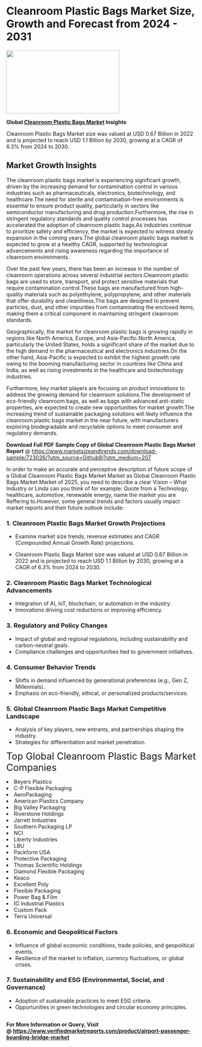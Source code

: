 <H1>Cleanroom Plastic Bags Market Size, Growth and Forecast from 2024 - 2031</H1><img class="aligncenter size-medium wp-image-584254" src="https://thirdeyenews.in/wp-content/uploads/2024/09/Global-Market-Research-300x168.jpeg" alt="" width="300" height="168" /><p><strong>Global&nbsp;<a href="https://www.marketsizeandtrends.com/download-sample/723026/?utm_source=Github8j?utm_medium=207">Cleanroom Plastic Bags Market</a> Insights</strong></p><p>Cleanroom Plastic Bags Market size was valued at USD 0.67 Billion in 2022 and is projected to reach USD 1.1 Billion by 2030, growing at a CAGR of 6.3% from 2024 to 2030.</p><p><h2>Market Growth Insights</h2> <p>The cleanroom plastic bags market is experiencing significant growth, driven by the increasing demand for contamination control in various industries such as pharmaceuticals, electronics, biotechnology, and healthcare.The need for sterile and contamination-free environments is essential to ensure product quality, particularly in sectors like semiconductor manufacturing and drug production.Furthermore, the rise in stringent regulatory standards and quality control processes has accelerated the adoption of cleanroom plastic bags.As industries continue to prioritize safety and efficiency, the market is expected to witness steady expansion in the coming years.The global cleanroom plastic bags market is expected to grow at a healthy CAGR, supported by technological advancements and rising awareness regarding the importance of cleanroom environments.</p> <p>Over the past few years, there has been an increase in the number of cleanroom operations across several industrial sectors.Cleanroom plastic bags are used to store, transport, and protect sensitive materials that require contamination control.These bags are manufactured from high-quality materials such as polyethylene, polypropylene, and other materials that offer durability and cleanliness.The bags are designed to prevent particles, dust, and other impurities from contaminating the enclosed items, making them a critical component in maintaining stringent cleanroom standards.</p> <p>Geographically, the market for cleanroom plastic bags is growing rapidly in regions like North America, Europe, and Asia-Pacific.North America, particularly the United States, holds a significant share of the market due to the high demand in the pharmaceutical and electronics industries.On the other hand, Asia-Pacific is expected to exhibit the highest growth rate owing to the booming manufacturing sector in countries like China and India, as well as rising investments in the healthcare and biotechnology industries.</p> <p>Furthermore, key market players are focusing on product innovations to address the growing demand for cleanroom solutions.The development of eco-friendly cleanroom bags, as well as bags with advanced anti-static properties, are expected to create new opportunities for market growth.The increasing trend of sustainable packaging solutions will likely influence the cleanroom plastic bags market in the near future, with manufacturers exploring biodegradable and recyclable options to meet consumer and regulatory demands.</p> <p><span class=""><strong>Download Full PDF Sample Copy of Global Cleanroom Plastic Bags Market Report</strong> @ <a href="https://www.marketsizeandtrends.com/download-sample/723026/?utm_source=Github8j?utm_medium=207" target="_blank">https://www.marketsizeandtrends.com/download-sample/723026/?utm_source=Github8j?utm_medium=207</a></span></p><p>In order to make an accurate and perceptive description of future scope of a Global&nbsp;Cleanroom Plastic Bags Market Market as Global&nbsp;Cleanroom Plastic Bags Market Market of 2025, you need to describe a clear Vision &ndash; What Industry or Linda can you think of for example: Quote from a Technology, healthcare, automotive, renewable energy, name the market you are Reffering to.However, some general trends and factors usually impact market reports and their future outlook include:</p><h3>1.&nbsp;<strong>Cleanroom Plastic Bags Market Growth Projections</strong></h3><ul><li>Examine market size trends, revenue estimates and CAGR (Compounded Annual Growth Rate) projections.</li><li><p>Cleanroom Plastic Bags Market size was valued at USD 0.67 Billion in 2022 and is projected to reach USD 1.1 Billion by 2030, growing at a CAGR of 6.3% from 2024 to 2030.</p></li></ul><h3>2.&nbsp;<strong>Cleanroom Plastic Bags Market Technological Advancements</strong></h3><ul><li>Integration of AI, IoT, blockchain, or automation in the industry.</li><li>Innovations driving cost reductions or improving efficiency.</li></ul><h3>3.&nbsp;<strong>Regulatory and Policy Changes</strong></h3><ul><li>Impact of global and regional regulations, including sustainability and carbon-neutral goals.</li><li>Compliance challenges and opportunities tied to government initiatives.</li></ul><h3>4.&nbsp;<strong>Consumer Behavior Trends</strong></h3><ul><li>Shifts in demand influenced by generational preferences (e.g., Gen Z, Millennials).</li><li>Emphasis on eco-friendly, ethical, or personalized products/services.</li></ul><h3>5.&nbsp;<strong>Global Cleanroom Plastic Bags Market Competitive Landscape</strong></h3><ul><li>Analysis of key players, new entrants, and partnerships shaping the industry.</li><li>Strategies for differentiation and market penetration.</li></ul><p data-pm-slice="1 1 []"><span style="color: inherit; font-family: inherit; font-size: 25px;">Top Global Cleanroom Plastic Bags Market Companies</span></p><div class="" data-test-id=""><p><li>Beyers Plastics</li><li> C-P Flexible Packaging</li><li> AeroPackaging</li><li> American Plastics Company</li><li> Big Valley Packaging</li><li> Riverstone Holdings</li><li> Jarrett Industries</li><li> Southern Packaging LP</li><li> NCI</li><li> Liberty Industries</li><li> LBU</li><li> Packform USA</li><li> Protective Packaging</li><li> Thomas Scientific Holdings</li><li> Diamond Flexible Packaging</li><li> Keaco</li><li> Excellent Poly</li><li> Flexible Packaging</li><li> Power Bag & Film</li><li> IG Industrial Plastics</li><li> Custom Pack</li><li> Terra Universal</li></p></div><h3>6.&nbsp;<strong>Economic and Geopolitical Factors</strong></h3><ul><li>Influence of global economic conditions, trade policies, and geopolitical events.</li><li>Resilience of the market to inflation, currency fluctuations, or global crises.</li></ul><h3>7.&nbsp;<strong>Sustainability and ESG (Environmental, Social, and Governance)</strong></h3><ul><li>Adoption of sustainable practices to meet ESG criteria.</li><li>Opportunities in green technologies and circular economy principles.</li></ul><h2><strong style="font-size: 14px;">For More Information or Query, Visit @&nbsp;</strong><a style="background-color: #ffffff; font-size: 14px;" href="https://www.marketsizeandtrends.com/report/cleanroom-plastic-bags-market/" target="_blank">https://www.verifiedmarketreports.com/product/airport-passenger-boarding-bridge-market</a></h2>